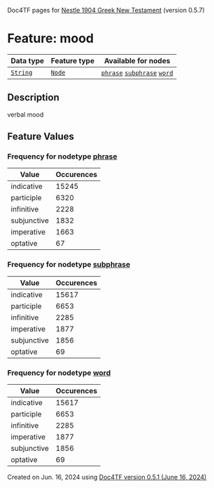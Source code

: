 Doc4TF pages for [Nestle 1904 Greek New Testament](https://github.com/saulocantanhede/tfgreek2/tree/main/tf) (version 0.5.7)
# Feature: mood
Data type|Feature type|Available for nodes
---|---|---
[`String`](featuresbydatatype.md#string)|[`Node`](featuresbytype.md#node)| [`phrase`](featuresbynodetype.md#phrase)  [`subphrase`](featuresbynodetype.md#subphrase)  [`word`](featuresbynodetype.md#word) 
## Description
verbal mood
## Feature Values
### Frequency for nodetype [phrase](featuresbynodetype.md#phrase)
Value|Occurences
---|---
indicative|15245
participle|6320
infinitive|2228
subjunctive|1832
imperative|1663
optative|67
### Frequency for nodetype [subphrase](featuresbynodetype.md#subphrase)
Value|Occurences
---|---
indicative|15617
participle|6653
infinitive|2285
imperative|1877
subjunctive|1856
optative|69
### Frequency for nodetype [word](featuresbynodetype.md#word)
Value|Occurences
---|---
indicative|15617
participle|6653
infinitive|2285
imperative|1877
subjunctive|1856
optative|69
 

Created on Jun. 16, 2024 using [Doc4TF version 0.5.1 (June 16, 2024)](https://github.com/tonyjurg/Doc4TF/blob/main/CreateFeatureDoc.ipynb) 